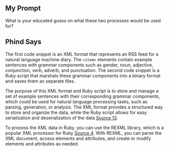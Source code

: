 ## My Prompt
What is your educated guess on what these two processes would be used for?

## Phind Says
The first code snippet is an XML format that represents an RSS feed for a natural language machine diary. The `<item>` elements contain example sentences with grammar components such as gender, noun, adjective, conjunction, verb, adverb, and punctuation. The second code snippet is a Ruby script that marshals these grammar components into a binary format and saves them as separate files.

The purpose of this XML format and Ruby script is to store and manage a set of example sentences with their corresponding grammar components, which could be used for natural language processing tasks, such as parsing, generation, or analysis. The XML format provides a structured way to store and organize the data, while the Ruby script allows for easy serialization and deserialization of the data [Source 13](https://en.wikipedia.org/wiki/XML).

To process the XML data in Ruby, you can use the REXML library, which is a popular XML processor for Ruby [Source 4](https://www.xml.com/pub/a/2005/11/09/rexml-processing-xml-in-ruby.html). With REXML, you can parse the XML document, access elements and attributes, and create or modify elements and attributes as needed. 
